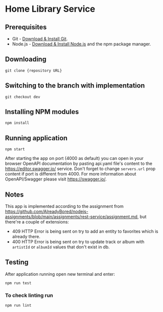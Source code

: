 # Home Library Service

## Prerequisites

- Git - [Download & Install Git](https://git-scm.com/downloads).
- Node.js - [Download & Install Node.js](https://nodejs.org/en/download/) and the npm package manager.

## Downloading

```
git clone {repository URL}
```

## Switching to the branch with implementation

```
git checkout dev
```

## Installing NPM modules

```
npm install
```

## Running application

```
npm start
```

After starting the app on port (4000 as default) you can open
in your browser OpenAPI documentation by pasting api.yaml file's content to the
https://editor.swagger.io/ service. Don't forget to change `servers.url` prop content
if port is different from 4000.
For more information about OpenAPI/Swagger please visit https://swagger.io/.

## Notes

This app is implemented according to the assignment from https://github.com/AlreadyBored/nodejs-assignments/blob/main/assignments/rest-service/assignment.md, but there're a couple of extensions:
- 409 HTTP Error is being sent on try to add an entity to favorites which is already there.
- 400 HTTP Error is being sent on try to update track or album with `artistId` or `albumId` values that don't exist in db.

## Testing

After application running open new terminal and enter:

```
npm run test
```

### To check linting run

```
npm run lint
```